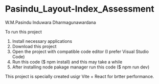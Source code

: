 # Pasindu_Layout-Index_Assessment 
W.M.Pasindu Induwara Dharmagunawardana

To run this project 
01. Install necessary applications 
02. Download this project
03. Open the project with compatible code editor (I prefer Visual Studio Code)
04. Run this code ($ npm install) and this may take a while
05. After installing node pakage manager run this code ($ npm run dev) 

This project is specially created usigr Vite + React for brtter performance. 
